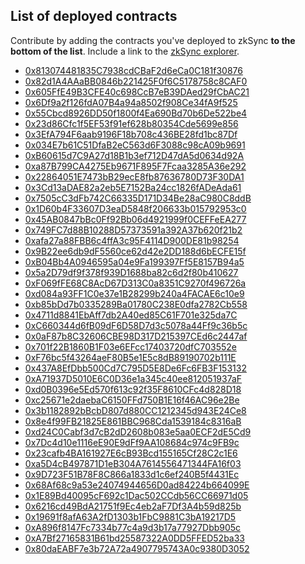 <!--
 * @Descripttion: 
 * @Author: LongWeiYi
 * @Date: 2023-02-15 14:35:21
 * @LastEditors: LWY😊
 * @LastEditTime: 2023-02-15 15:19:29
 * @FilePath: \l2-intro-pre-ethdenver\Deployments.md
-->
## List of deployed contracts

Contribute by adding the contracts you've deployed to zkSync **to the bottom of the list**. Include a link to the [zkSync explorer](https://goerli.explorer.zksync.io/).

- [0x813074481835C7938cdCBaF2d6eCa0C181f30876](https://goerli.explorer.zksync.io/address/0x813074481835C7938cdCBaF2d6eCa0C181f30876)
- [0x82d1A4AAaBB0846b221425F0f6C5178758c8CAF0](https://goerli.explorer.zksync.io/address/0x82d1A4AAaBB0846b221425F0f6C5178758c8CAF0)
- [0x605FfE49B3CFE40c698CcB7eB39DAed29fCbAC21](https://goerli.explorer.zksync.io/address/0x605FfE49B3CFE40c698CcB7eB39DAed29fCbAC21)
- [0x6Df9a2f126fdA07B4a94a8502f908Ce34fA9f525](https://goerli.explorer.zksync.io/address/0x6Df9a2f126fdA07B4a94a8502f908Ce34fA9f525)
- [0x55Cbcd8926DD50f1800f4Ea690Bd70b6De522be4](https://goerli.explorer.zksync.io/address/0x55Cbcd8926DD50f1800f4Ea690Bd70b6De522be4)
- [0x23d86Cfc1f5EF53f91ef628b80354Cde5699e856](https://goerli.explorer.zksync.io/address/0x23d86Cfc1f5EF53f91ef628b80354Cde5699e856)
- [0x3EfA794F6aab9196F18b708c436BE28fd1bc87Df](https://goerli.explorer.zksync.io/address/0x3EfA794F6aab9196F18b708c436BE28fd1bc87Df)
- [0x034E7b61C51DfaB2eC563d6F3088c98cA09b9691](https://goerli.explorer.zksync.io/address/0x034E7b61C51DfaB2eC563d6F3088c98cA09b9691)
- [0xB60615d7C9A27d18B1b3ef712D47dA5d0634d92A](https://goerli.explorer.zksync.io/address/0xB60615d7C9A27d18B1b3ef712D47dA5d0634d92A)
- [0xa87B799CA4275Eb9671F895F7Fcaa3285A36e292](https://goerli.explorer.zksync.io/address/0xa87B799CA4275Eb9671F895F7Fcaa3285A36e292)
- [0x22864051E7473bB29ecE8fb87636780D73F30DA1](https://goerli.explorer.zksync.io/address/0x22864051E7473bB29ecE8fb87636780D73F30DA1)
- [0x3Cd13aDAE82a2eb5E7152Ba24cc1826fADeAda61](https://goerli.explorer.zksync.io/address/0x3Cd13aDAE82a2eb5E7152Ba24cc1826fADeAda61)
- [0x7505cC3dFb742C66335D171D34Be28aC980C8ddB](https://goerli.explorer.zksync.io/address/0x7505cC3dFb742C66335D171D34Be28aC980C8ddB)
- [0x1D60b4F33607D3eaD5848f206633b015792953c0](https://goerli.explorer.zksync.io/address/0x1D60b4F33607D3eaD5848f206633b015792953c0)
- [0x45AB0847bBc0Ff92Bb06d4921999f0CEFFeEA277](https://goerli.explorer.zksync.io/address/0x45AB0847bBc0Ff92Bb06d4921999f0CEFFeEA277)
- [0x749FC7d88B10288D57373591a392A37b620f21b2](https://goerli.explorer.zksync.io/address/0x749FC7d88B10288D57373591a392A37b620f21b2)
- [0xafa27a88FBB6c4ffA3c95F4114D900DE81b98254](https://goerli.explorer.zksync.io/address/0xafa27a88FBB6c4ffA3c95F4114D900DE81b98254)
- [0x9B22ee6db9dF5560ce62d42e2DD188d6bECFE15f](https://goerli.explorer.zksync.io/address/0x9B22ee6db9dF5560ce62d42e2DD188d6bECFE15f)
- [0xB04Bb4A0946595a04e9Fa199397Ff5E8157B94a5](https://goerli.explorer.zksync.io/address/0xB04Bb4A0946595a04e9Fa199397Ff5E8157B94a5)
- [0x5a2D79df9f378f939D1688ba82c6d2f80b410627](https://goerli.explorer.zksync.io/address/0x5a2D79df9f378f939D1688ba82c6d2f80b410627)
- [0xF069fFE68C8AcD67D313C0a8351C9270f496726a](https://goerli.explorer.zksync.io/address/0xF069fFE68C8AcD67D313C0a8351C9270f496726a)
- [0xd084a93FF1C0e37e1B28299b240a4FACAE6c10e9](https://goerli.explorer.zksync.io/address/0xd084a93FF1C0e37e1B28299b240a4FACAE6c10e9)
- [0xb85bDd7b0335289Ba01780C238E0dfa2782Cb558](https://goerli.explorer.zksync.io/address/0xb85bDd7b0335289Ba01780C238E0dfa2782Cb558)
- [0x4711d8841EbAff7db2A40ed85C61F701e325da7C](https://goerli.explorer.zksync.io/address/0x4711d8841EbAff7db2A40ed85C61F701e325da7C)
- [0xC660344d6fB09dF6D58D7d3c5078a44Ff9c36b5c](https://goerli.explorer.zksync.io/address/0xC660344d6fB09dF6D58D7d3c5078a44Ff9c36b5c)
- [0x0aF87b8C32606CBE98D317D215397CEd6c2447af](https://goerli.explorer.zksync.io/address/0x0aF87b8C32606CBE98D317D215397CEd6c2447af)
- [0x701f22B1860B1F03e6EFcc17403720dfC703552e](https://goerli.explorer.zksync.io/address/0x701f22B1860B1F03e6EFcc17403720dfC703552e)
- [0xF76bc5f43264aeF80B5e1E5c8dB89190702b111E](https://goerli.explorer.zksync.io/address/0xF76bc5f43264aeF80B5e1E5c8dB89190702b111E)
- [0x437A8EfDbb500Cd7C795D5E8De6Fc6FB3F153132](https://goerli.explorer.zksync.io/address/0x437A8EfDbb500Cd7C795D5E8De6Fc6FB3F153132)
- [0xA71937D5010E6C0D36e1a345c40ee812051937aF](https://goerli.explorer.zksync.io/address/0xA71937D5010E6C0D36e1a345c40ee812051937aF)
- [0xd0B0396e5Ed570f613c92f35F8610CFc4d828D18](https://goerli.explorer.zksync.io/address/0xd0B0396e5Ed570f613c92f35F8610CFc4d828D18)
- [0xc25671e2daebaC6150FFd750B1E16f46AC96e2Be](https://goerli.explorer.zksync.io/address/0xc25671e2daebaC6150FFd750B1E16f46AC96e2Be)
- [0x3b1182892bBcbD807d880CC1212345d943E24Ce8](https://goerli.explorer.zksync.io/address/0x3b1182892bBcbD807d880CC1212345d943E24Ce8)
- [0x8e4f99FB21825E861BBC968Cda1539184c8316aB](https://goerli.explorer.zksync.io/address/0x8e4f99FB21825E861BBC968Cda1539184c8316aB)
- [0xd24C0Cabf3d7cB2dD2608b083e5aa0ECF2dE5Cd9](https://goerli.explorer.zksync.io/address/0xd24C0Cabf3d7cB2dD2608b083e5aa0ECF2dE5Cd9)
- [0x7Dc4d10e1116eE90E9dFf9AA108684c974c9FB9c](https://goerli.explorer.zksync.io/address/0x7Dc4d10e1116eE90E9dFf9AA108684c974c9FB9c)
- [0x23cafb4BA161927E6cB93Bcd155165Cf28C2c1E6](https://goerli.explorer.zksync.io/address/0x23cafb4BA161927E6cB93Bcd155165Cf28C2c1E6)
- [0xa5D4cB497871D1eB304A7614556471344FA16f03](https://goerli.explorer.zksync.io/address/0xa5D4cB497871D1eB304A7614556471344FA16f03)
- [0x9D723F51B78F8C866a1833d1c6ef240B5f4431Ec](https://goerli.explorer.zksync.io/address/0x9D723F51B78F8C866a1833d1c6ef240B5f4431Ec)
- [0x68Af68c9a53e24074944656D0ad84224b664099E](https://goerli.explorer.zksync.io/address/0x68Af68c9a53e24074944656D0ad84224b664099E)
- [0x1E89Bd40095cF692c1Dac502CCdb56CC66971d05](https://goerli.explorer.zksync.io/address/0x1E89Bd40095cF692c1Dac502CCdb56CC66971d05)
- [0x6216cd49BdA21751f9Ec4eb2aF7Df3A4b59d825b](https://goerli.explorer.zksync.io/address/0x6216cd49BdA21751f9Ec4eb2aF7Df3A4b59d825b)
- [0x19691f8afA63A2fD1303b1FbC9881C3bA19217D5](https://goerli.explorer.zksync.io/address/0x19691f8afA63A2fD1303b1FbC9881C3bA19217D5)
- [0xA896f8147Fc7334b77c4a9d3b17a77927Dbb905c](https://goerli.explorer.zksync.io/address/0xA896f8147Fc7334b77c4a9d3b17a77927Dbb905c)
- [0xA7Bf27165831B61bd25587322A0DD5FFED52ba33](https://goerli.explorer.zksync.io/address/0xA7Bf27165831B61bd25587322A0DD5FFED52ba33)
- [0x80daEABF7e3b72A72a4907795743A0c9380D3052](https://goerli.explorer.zksync.io/address/0x80daEABF7e3b72A72a4907795743A0c9380D3052)
